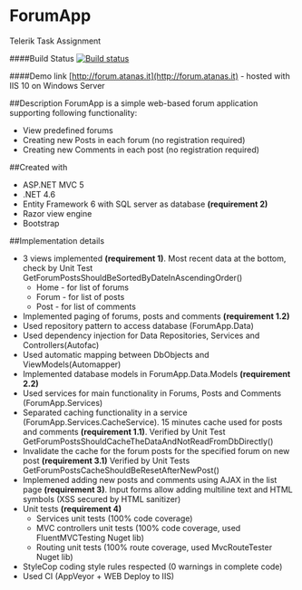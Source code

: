 # ForumApp
Telerik Task Assignment

####Build Status
[![Build status](https://ci.appveyor.com/api/projects/status/8dskbn908e27vevx?svg=true)](https://ci.appveyor.com/project/atanas-georgiev/forumapp)

####Demo link
[http://forum.atanas.it](http://forum.atanas.it) - hosted with IIS 10 on Windows Server

##Description
ForumApp is a simple web-based forum application supporting following functionality:
- View predefined forums
- Creating new Posts in each forum (no registration required)
- Creating new Comments in each post (no registration required)

##Created with
- ASP.NET MVC 5
- .NET 4.6
- Entity Framework 6 with SQL server as database **(requirement 2)**
- Razor view engine
- Bootstrap

##Implementation details
* 3 views implemented **(requirement 1)**. Most recent data at the bottom, check by Unit Test GetForumPostsShouldBeSortedByDateInAscendingOrder()
  * Home - for list of forums
  *  Forum - for list of posts
  * Post - for list of comments
* Implemented paging of forums, posts and comments **(requirement 1.2)**
* Used repository pattern to access database (ForumApp.Data)
* Used dependency injection for Data Repositories, Services and Controllers(Autofac)
* Used automatic mapping between DbObjects and ViewModels(Automapper)
* Implemented database models in ForumApp.Data.Models **(requirement 2.2)**
* Used services for main functionality in Forums, Posts and Comments (ForumApp.Services)
* Separated caching functionality in a service (ForumApp.Services.CacheService). 15 minutes cache used for posts and comments **(requirement 1.1)**. Verified by Unit Test GetForumPostsShouldCacheTheDataAndNotReadFromDbDirectly()
* Invalidate the cache for the forum posts for the specified forum on new post **(requirement 3.1)** Verified by Unit Tests GetForumPostsCacheShouldBeResetAfterNewPost()
* Implemened adding new posts and comments using AJAX in the list page **(requirement 3)**. Input forms allow adding multiline text and HTML symbols (XSS secured by HTML sanitizer)
* Unit tests **(requirement 4)**
  * Services unit tests (100% code coverage)
  * MVC controllers unit tests (100% code coverage, used FluentMVCTesting Nuget lib)
  * Routing unit tests (100% route coverage, used MvcRouteTester Nuget lib)
* StyleCop coding style rules respected (0 warnings in complete code)
* Used CI (AppVeyor + WEB Deploy to IIS)


